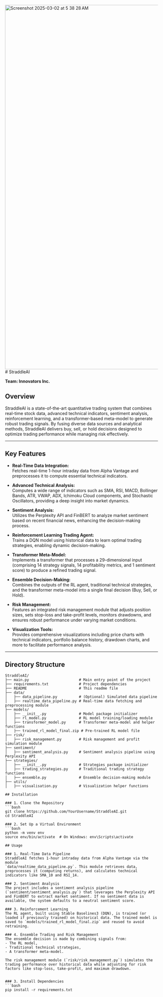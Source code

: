 <img width="1201" alt="Screenshot 2025-03-02 at 5 38 28 AM" src="https://github.com/user-attachments/assets/709fd0dc-bd20-4426-9f48-aa8adb580165" /># StraddleAI

**Team: Innovators Inc.**

## Overview

StraddleAI is a state-of-the-art quantitative trading system that combines real-time stock data, advanced technical indicators, sentiment analysis, reinforcement learning, and a transformer-based meta-model to generate robust trading signals. By fusing diverse data sources and analytical methods, StraddleAI delivers buy, sell, or hold decisions designed to optimize trading performance while managing risk effectively.

---

## Key Features

- **Real-Time Data Integration:**  
  Fetches real-time 1-hour intraday data from Alpha Vantage and preprocesses it to compute essential technical indicators.

- **Advanced Technical Analysis:**  
  Computes a wide range of indicators such as SMA, RSI, MACD, Bollinger Bands, ATR, VWAP, ADX, Ichimoku Cloud components, and Stochastic Oscillators, providing a deep insight into market dynamics.

- **Sentiment Analysis:**  
  Utilizes the Perplexity API and FinBERT to analyze market sentiment based on recent financial news, enhancing the decision-making process.

- **Reinforcement Learning Trading Agent:**  
  Trains a DQN model using historical data to learn optimal trading strategies, enabling dynamic decision-making.

- **Transformer Meta-Model:**  
  Implements a transformer that processes a 29-dimensional input (comprising 14 strategy signals, 14 profitability metrics, and 1 sentiment score) to produce a refined trading signal.

- **Ensemble Decision-Making:**  
  Combines the outputs of the RL agent, traditional technical strategies, and the transformer meta-model into a single final decision (Buy, Sell, or Hold).

- **Risk Management:**  
  Features an integrated risk management module that adjusts position sizes, sets stop-loss and take-profit levels, monitors drawdowns, and ensures robust performance under varying market conditions.

- **Visualization Tools:**  
  Provides comprehensive visualizations including price charts with technical indicators, portfolio balance history, drawdown charts, and more to facilitate performance analysis.

---

## Directory Structure

```plaintext
StraddleAI/
├── main.py                       # Main entry point of the project
├── requirements.txt              # Project dependencies
├── README                        # This readme file
├── data/
│   ├── data_pipeline.py          # (Optional) Simulated data pipeline
│   ├── realtime_data_pipeline.py # Real-time data fetching and preprocessing module
├── models/
│   ├── __init__.py               # Model package initializer
│   ├── rl_model.py               # RL model training/loading module
│   ├── transformer_model.py      # Transformer meta-model and helper functions
│   ├── trained_rl_model_final.zip # Pre-trained RL model file
├── risk/
│   ├── risk_management.py        # Risk management and profit simulation module
├── sentiment/
│   ├── sentiment_analysis.py     # Sentiment analysis pipeline using Perplexity API
├── strategies/
│   ├── __init__.py               # Strategies package initializer
│   ├── trading_strategies.py     # Traditional trading strategy functions
│   ├── ensemble.py               # Ensemble decision-making module
├── utils/
│   ├── visualisation.py          # Visualization helper functions

## Installation

### 1. Clone the Repository
```bash
git clone https://github.com/YourUsername/StraddleAI.git
cd StraddleAI

### 2. Set Up a Virtual Environment
```bash
python -m venv env
source env/bin/activate  # On Windows: env\Scripts\activate

## Usage

### 1. Real-Time Data Pipeline
StraddleAI fetches 1-hour intraday data from Alpha Vantage via the module  
`data/realtime_data_pipeline.py`. This module retrieves data, preprocesses it (computing returns), and calculates technical indicators like SMA_10 and RSI_14.

### 2. Sentiment Analysis
The project includes a sentiment analysis pipeline (`sentiment/sentiment_analysis.py`) that leverages the Perplexity API and FinBERT to extract market sentiment. If no sentiment data is available, the system defaults to a neutral sentiment score.

### 3. Reinforcement Learning
The RL agent, built using Stable Baselines3 (DQN), is trained (or loaded if previously trained) on historical data. The trained model is saved to `models/trained_rl_model_final.zip` and reused to avoid retraining.

### 4. Ensemble Trading and Risk Management
The ensemble decision is made by combining signals from:
- The RL model,
- Traditional technical strategies,
- A transformer meta-model.

The risk management module (`risk/risk_management.py`) simulates the trading performance over historical data while adjusting for risk factors like stop-loss, take-profit, and maximum drawdown.


### 3. Install Dependencies
```bash
pip install -r requirements.txt


